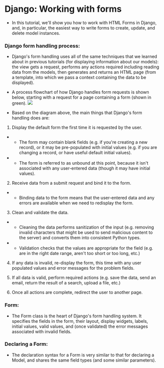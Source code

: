 # Django: Working with forms
- In this tutorial, we'll show you how to work with HTML Forms in Django, and, in particular, the easiest way to write forms to create, update, and delete model instances.

### Django form handling process:
- Django's form handling uses all of the same techniques that we learned about in previous tutorials (for displaying information about our models): the view gets a request, performs any actions required including reading data from the models, then generates and returns an HTML page (from a template, into which we pass a context containing the data to be displayed).

- A process flowchart of how Django handles form requests is shown below, starting with a request for a page containing a form (shown in green).
![](https://developer.mozilla.org/en-US/docs/Learn/Server-side/Django/Forms/form_handling_-_standard.png)
- Based on the diagram above, the main things that Django's form handling does are:
1. Display the default form the first time it is requested by the user.
- - The form may contain blank fields (e.g. if you're creating a new record), or it may be pre-populated with initial values (e.g. if you are changing a record, or have useful default initial values).
- - The form is referred to as unbound at this point, because it isn't associated with any user-entered data (though it may have initial values).

2. Receive data from a submit request and bind it to the form.
- - Binding data to the form means that the user-entered data and any errors are available when we need to redisplay the form.

3. Clean and validate the data.
- - Cleaning the data performs sanitization of the input (e.g. removing invalid characters that might be used to send malicious content to the server) and converts them into consistent Python types.
- - Validation checks that the values are appropriate for the field (e.g. are in the right date range, aren't too short or too long, etc.)

4. If any data is invalid, re-display the form, this time with any user populated values and error messages for the problem fields.

5. If all data is valid, perform required actions (e.g. save the data, send an email, return the result of a search, upload a file, etc.)

6. Once all actions are complete, redirect the user to another page.

### Form:
- The Form class is the heart of Django's form handling system. It specifies the fields in the form, their layout, display widgets, labels, initial values, valid values, and (once validated) the error messages associated with invalid fields.

### Declaring a Form:
- The declaration syntax for a Form is very similar to that for declaring a Model, and shares the same field types (and some similar parameters).
